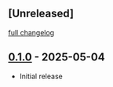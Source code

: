 ## [Unreleased]
[full changelog](http://github.com/sue445/x_post_sanitizer/compare/v0.1.0...main)

## [0.1.0](https://github.com/sue445/x_post_sanitizer/releases/tag/v0.1.0) - 2025-05-04

- Initial release
